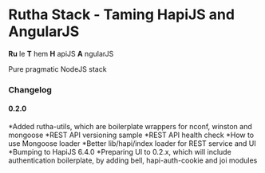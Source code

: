 # Rutha Stack - Taming HapiJS and AngularJS #
**Ru** le 
**T** hem 
**H** apiJS 
**A** ngularJS

Pure pragmatic NodeJS stack

### Changelog ###

#### 0.2.0

*Added rutha-utils, which are boilerplate wrappers for nconf, winston and mongoose
*REST API versioning sample
*REST API health check
*How to use Mongoose loader
*Better lib/hapi/index loader for REST service and UI
*Bumping to HapiJS 6.4.0
*Preparing UI to 0.2.x, which will include authentication boilerplate, by adding bell, hapi-auth-cookie and joi modules